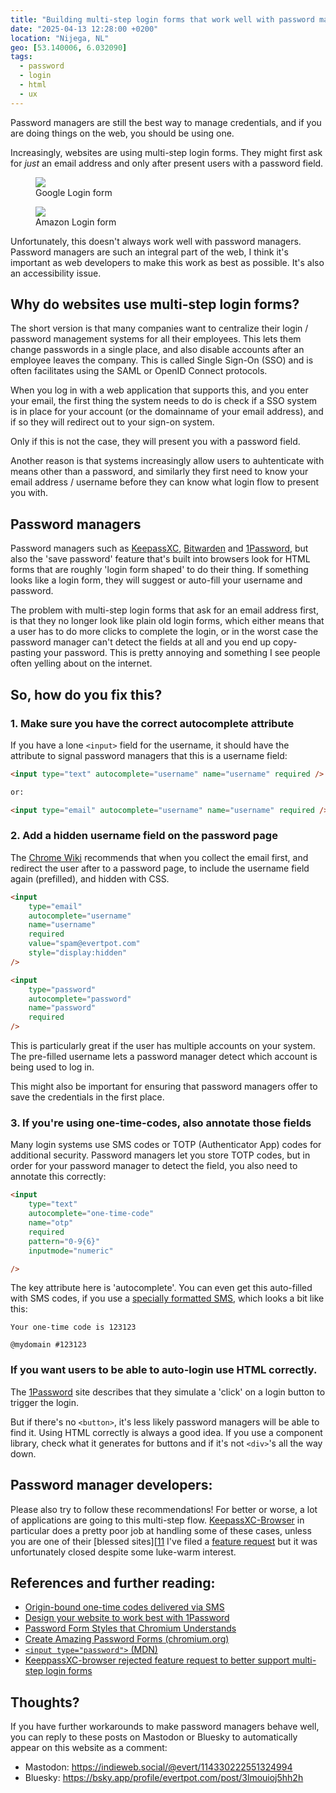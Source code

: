 ```yaml
---
title: "Building multi-step login forms that work well with password managers"
date: "2025-04-13 12:28:00 +0200"
location: "Nijega, NL"
geo: [53.140006, 6.032090]
tags:
  - password
  - login
  - html
  - ux
---
```


Password managers are still the best way to manage credentials, and if you
are doing things on the web, you should be using one.

Increasingly, websites are using multi-step login forms. They might first
ask for _just_ an email address and only after present users with a password
field.

<figure>
  <img src="/assets/posts/login-forms/google-login.png" class="fill-width" />
  <figcaption>Google Login form</figcaption>
</figure>

<figure>
  <img src="/assets/posts/login-forms/amazon-login.png" class="fill-width" />
  <figcaption>Amazon Login form</figcaption>
</figure>

Unfortunately, this doesn't always work well with password managers. Password
managers are such an integral part of the web, I think it's important as
web developers to make this work as best as possible. It's also an
accessibility issue.

Why do websites use multi-step login forms?
---------------------------------------------

The short version is that many companies want to centralize their login /
password management systems for all their employees. This lets them change
passwords in a single place, and also disable accounts after an employee
leaves the company. This is called Single Sign-On (SSO) and is often facilitates
using the SAML or OpenID Connect protocols.

When you log in with a web application that supports this, and you enter
your email, the first thing the system needs to do is check if a SSO system
is in place for your account (or the domainname of your email address), and
if so they will redirect out to your sign-on system.

Only if this is not the case, they will present you with a password field.

Another reason is that systems increasingly allow users to auhtenticate with
means other than a password, and similarly they first need to know your
email address / username before they can know what login flow to present you
with.


Password managers
-----------------

Password managers such as [KeepassXC][1], [Bitwarden][2] and [1Password][3],
but also the 'save password' feature that's built into browsers look for
HTML forms that are roughly 'login form shaped' to do their thing. If something
looks like a login form, they will suggest or auto-fill your username and
password.

The problem with multi-step login forms that ask for an email address first,
is that they no longer look like plain old login forms, which either means
that a user has to do more clicks to complete the login, or in the worst
case the password manager can't detect the fields at all and you end up
copy-pasting your password. This is pretty annoying and something I see people
often yelling about on the internet.

So, how do you fix this?
------------------------

### 1. Make sure you have the correct autocomplete attribute

If you have a lone `<input>` field for the username, it should have the
attribute to signal password managers that this is a username field:

```html
<input type="text" autocomplete="username" name="username" required />

or:

<input type="email" autocomplete="username" name="username" required />
```

### 2. Add a hidden username field on the password page

The [Chrome Wiki][4] recommends that when you collect the email first, and
redirect the user after to a password page, to include the username
field again (prefilled), and hidden with CSS.


```html
<input
    type="email"
    autocomplete="username"
    name="username"
    required
    value="spam@evertpot.com"
    style="display:hidden"
/>

<input
    type="password"
    autocomplete="password"
    name="password"
    required
/>
```

This is particularly great if the user has multiple accounts on your system.
The pre-filled username lets a password manager detect which account is
being used to log in.

This might also be important for ensuring that password managers offer to save
the credentials in the first place.

### 3. If you're using one-time-codes, also annotate those fields

Many login systems use SMS codes or TOTP (Authenticator App) codes for
additional security. Password managers let you store TOTP codes, but in order
for your password manager to detect the field, you also need to annotate this
correctly:

```html
<input
    type="text"
    autocomplete="one-time-code"
    name="otp"
    required
    pattern="0-9{6}"
    inputmode="numeric"

/>
```

The key attribute here is 'autocomplete'. You can even get this auto-filled
with SMS codes, if you use a [specially formatted SMS][6], which looks a bit
like this:

```
Your one-time code is 123123

@mydomain #123123
```

### If you want users to be able to auto-login use HTML correctly.

The [1Password][7] site describes that they simulate a 'click' on a login
button to trigger the login.

But if there's no `<button>`, it's less likely password managers will be able
to find it. Using HTML correctly is always a good idea. If you use a component
library, check what it generates for buttons and if it's not `<div>`'s all the
way down.

Password manager developers:
-----------------------------

Please also try to follow these recommendations! For better or worse, a lot of
applications are going to this multi-step flow. [KeepassXC-Browser][5] in
particular does a pretty poor job at handling some of these cases, unless you are one
of their [blessed sites][[11] I've filed a [feature request][8] but it was
unfortunately closed despite some luke-warm interest.


References and further reading:
-------------------------------

* [Origin-bound one-time codes delivered via SMS][6]
* [Design your website to work best with 1Password][7]
* [Password Form Styles that Chromium Understands][4]
* [Create Amazing Password Forms (chromium.org)][9]
* [`<input type="password">` (MDN)][10]
* [KeeppassXC-browser rejected feature request to better support multi-step login forms][8]

Thoughts?
---------

If you have further workarounds to make password managers behave well, you
can reply to these posts on Mastodon or Bluesky to automatically appear on this
website as a comment:

* Mastodon: <https://indieweb.social/@evert/114330222551324994>
* Bluesky: <https://bsky.app/profile/evertpot.com/post/3lmouioj5hh2h>


[1]: https://keepassxc.org/
[2]: https://bitwarden.com/
[3]: https://1password.com/
[4]: https://www.chromium.org/developers/design-documents/form-styles-that-chromium-understands/
[5]: https://github.com/keepassxreboot/keepassxc-browser
[6]: https://wicg.github.io/sms-one-time-codes/
[7]: https://developer.1password.com/docs/web/compatible-website-design/
[8]: https://github.com/keepassxreboot/keepassxc-browser/issues/2436
[9]: https://www.chromium.org/developers/design-documents/create-amazing-password-forms/
[10]: https://developer.mozilla.org/en-US/docs/Web/HTML/Reference/Elements/input/password
[11]: https://github.com/keepassxreboot/keepassxc-browser/blob/b186eb1fd286bdc9515bb59f1e5c7e5ec568b41c/keepassxc-browser/common/sites.js#L3
